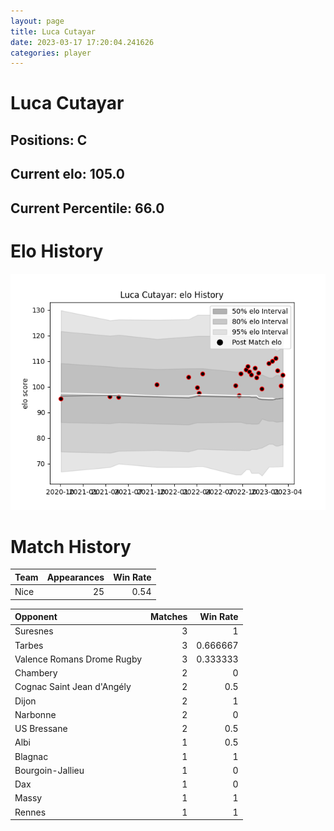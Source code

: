 ```yaml
---  
layout: page  
title: Luca Cutayar  
date: 2023-03-17 17:20:04.241626  
categories: player  
---
```

# Luca Cutayar

## Positions: C

## Current elo: 105.0

## Current Percentile: 66.0

# Elo History


![elo history](history_LucaCutayar.png)
# Match History


| Team   |   Appearances |   Win Rate |
|:-------|--------------:|-----------:|
| Nice   |            25 |       0.54 |

| Opponent                   |   Matches |   Win Rate |
|:---------------------------|----------:|-----------:|
| Suresnes                   |         3 |   1        |
| Tarbes                     |         3 |   0.666667 |
| Valence Romans Drome Rugby |         3 |   0.333333 |
| Chambery                   |         2 |   0        |
| Cognac Saint Jean d'Angély |         2 |   0.5      |
| Dijon                      |         2 |   1        |
| Narbonne                   |         2 |   0        |
| US Bressane                |         2 |   0.5      |
| Albi                       |         1 |   0.5      |
| Blagnac                    |         1 |   1        |
| Bourgoin-Jallieu           |         1 |   0        |
| Dax                        |         1 |   0        |
| Massy                      |         1 |   1        |
| Rennes                     |         1 |   1        |